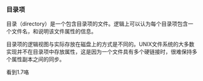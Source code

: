 ### 目录项

目录（directory）是一个包含目录项的文件。逻辑上可以认为每个目录项包含一个文件名，和说明该文件属性的信息。

目录项的逻辑视图与实际存放在磁盘上的方式是不同的。UNIX文件系统的大多数实现并不在目录项中存放属性，这是因为一个文件具有多个硬链接时，很难保持多个属性副本之间的同步。

看到1.7咯
